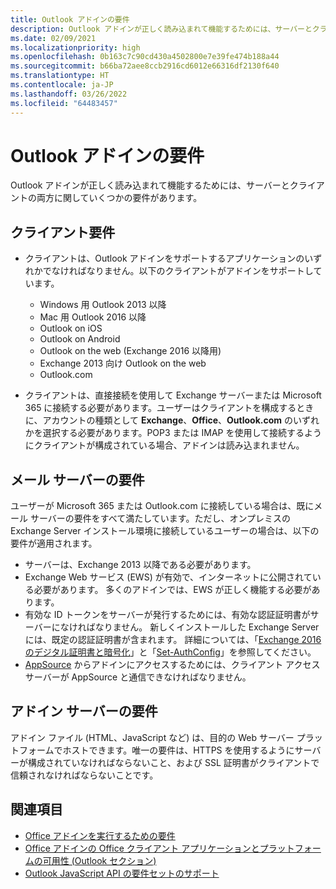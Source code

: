 ```yaml
---
title: Outlook アドインの要件
description: Outlook アドインが正しく読み込まれて機能するためには、サーバーとクライアントの両方に関していくつかの要件があります。
ms.date: 02/09/2021
ms.localizationpriority: high
ms.openlocfilehash: 0b163c7c90cd430a4502800e7e39fe474b188a44
ms.sourcegitcommit: b66ba72aee8ccb2916cd6012e66316df2130f640
ms.translationtype: HT
ms.contentlocale: ja-JP
ms.lasthandoff: 03/26/2022
ms.locfileid: "64483457"
---
```

# <a name="outlook-add-in-requirements"></a>Outlook アドインの要件

Outlook アドインが正しく読み込まれて機能するためには、サーバーとクライアントの両方に関していくつかの要件があります。

## <a name="client-requirements"></a>クライアント要件

- クライアントは、Outlook アドインをサポートするアプリケーションのいずれかでなければなりません。以下のクライアントがアドインをサポートしています。

  - Windows 用 Outlook 2013 以降
  - Mac 用 Outlook 2016 以降
  - Outlook on iOS
  - Outlook on Android
  - Outlook on the web (Exchange 2016 以降用)
  - Exchange 2013 向け Outlook on the web
  - Outlook.com

- クライアントは、直接接続を使用して Exchange サーバーまたは Microsoft 365 に接続する必要があります。ユーザーはクライアントを構成するときに、アカウントの種類として **Exchange**、**Office**、**Outlook.com** のいずれかを選択する必要があります。POP3 または IMAP を使用して接続するようにクライアントが構成されている場合、アドインは読み込まれません。

## <a name="mail-server-requirements"></a>メール サーバーの要件

ユーザーが Microsoft 365 または Outlook.com に接続している場合は、既にメール サーバーの要件をすべて満たしています。ただし、オンプレミスの Exchange Server インストール環境に接続しているユーザーの場合は、以下の要件が適用されます。

- サーバーは、Exchange 2013 以降である必要があります。
- Exchange Web サービス (EWS) が有効で、インターネットに公開されている必要があります。 多くのアドインでは、EWS が正しく機能する必要があります。
- 有効な ID トークンをサーバーが発行するためには、有効な認証証明書がサーバーになければなりません。 新しくインストールした Exchange Server には、既定の認証証明書が含まれます。 詳細については、「[Exchange 2016 のデジタル証明書と暗号化](/Exchange/architecture/client-access/certificates)」と「[Set-AuthConfig](/powershell/module/exchange/organization/Set-AuthConfig)」を参照してください。
- [AppSource](https://appsource.microsoft.com/marketplace/apps?product=office&page=1&src=office&corrid=a35323d5-0e3d-4cc0-ba44-57537d74aae8&omexanonuid=581941df-1c6f-4eda-89e7-651af8aeaeb2) からアドインにアクセスするためには、クライアント アクセス サーバーが AppSource と通信できなければなりません。

## <a name="add-in-server-requirements"></a>アドイン サーバーの要件

アドイン ファイル (HTML、JavaScript など) は、目的の Web サーバー プラットフォームでホストできます。唯一の要件は、HTTPS を使用するようにサーバーが構成されていなければならないこと、および SSL 証明書がクライアントで信頼されなければならないことです。

## <a name="see-also"></a>関連項目

- [Office アドインを実行するための要件](../concepts/requirements-for-running-office-add-ins.md)
- [Office アドインの Office クライアント アプリケーションとプラットフォームの可用性 (Outlook セクション)](/javascript/api/requirement-sets#outlook)
- [Outlook JavaScript API の要件セットのサポート](/javascript/api/requirement-sets/outlook-api-requirement-sets#requirement-sets-supported-by-exchange-servers-and-outlook-clients)
